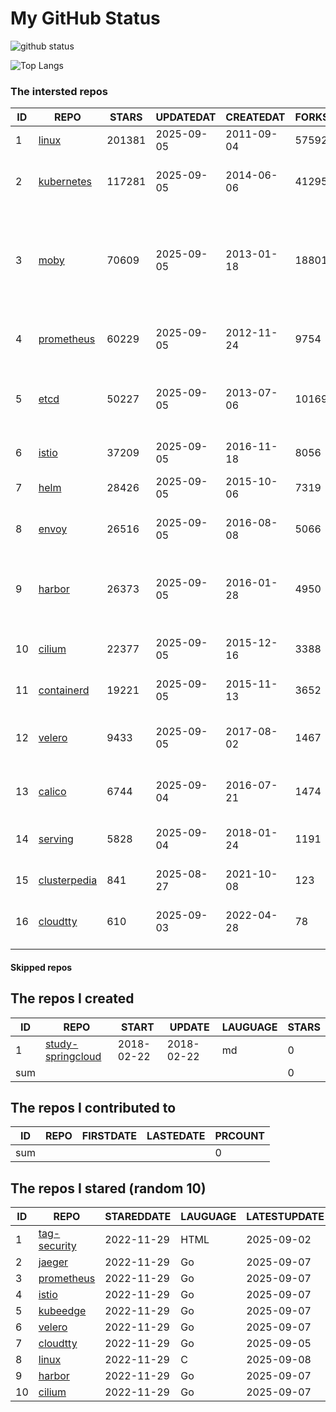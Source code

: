 # My GitHub Status

<img src="https://github-readme-stats-1.yihong0618.vercel.app/api?username=daoqingniu&show_icons=true&&&hide_title=true&count_private=true" alt="github status" />

![Top Langs](https://github-readme-stats-1.yihong0618.vercel.app/api/top-langs/?username=daoqingniu&layout=compact)

<!--START_SECTION:github_repos-->
### The intersted repos
| ID |                              REPO                               | STARS  | UPDATEDAT  | CREATEDAT  | FORKSCOUNT |                                                DESCRIPTIONS                                                |
|----|-----------------------------------------------------------------|--------|------------|------------|------------|------------------------------------------------------------------------------------------------------------|
|  1 | [linux](https://github.com/torvalds/linux)                      | 201381 | 2025-09-05 | 2011-09-04 |      57592 | Linux kernel source tree                                                                                   |
|  2 | [kubernetes](https://github.com/kubernetes/kubernetes)          | 117281 | 2025-09-05 | 2014-06-06 |      41295 | Production-Grade Container Scheduling and Management                                                       |
|  3 | [moby](https://github.com/moby/moby)                            |  70609 | 2025-09-05 | 2013-01-18 |      18801 | The Moby Project - a collaborative project for the container ecosystem to assemble container-based systems |
|  4 | [prometheus](https://github.com/prometheus/prometheus)          |  60229 | 2025-09-05 | 2012-11-24 |       9754 | The Prometheus monitoring system and time series database.                                                 |
|  5 | [etcd](https://github.com/etcd-io/etcd)                         |  50227 | 2025-09-05 | 2013-07-06 |      10169 | Distributed reliable key-value store for the most critical data of a distributed system                    |
|  6 | [istio](https://github.com/istio/istio)                         |  37209 | 2025-09-05 | 2016-11-18 |       8056 | Connect, secure, control, and observe services.                                                            |
|  7 | [helm](https://github.com/helm/helm)                            |  28426 | 2025-09-05 | 2015-10-06 |       7319 | The Kubernetes Package Manager                                                                             |
|  8 | [envoy](https://github.com/envoyproxy/envoy)                    |  26516 | 2025-09-05 | 2016-08-08 |       5066 | Cloud-native high-performance edge/middle/service proxy                                                    |
|  9 | [harbor](https://github.com/goharbor/harbor)                    |  26373 | 2025-09-05 | 2016-01-28 |       4950 | An open source trusted cloud native registry project that stores, signs, and scans content.                |
| 10 | [cilium](https://github.com/cilium/cilium)                      |  22377 | 2025-09-05 | 2015-12-16 |       3388 | eBPF-based Networking, Security, and Observability                                                         |
| 11 | [containerd](https://github.com/containerd/containerd)          |  19221 | 2025-09-05 | 2015-11-13 |       3652 | An open and reliable container runtime                                                                     |
| 12 | [velero](https://github.com/vmware-tanzu/velero)                |   9433 | 2025-09-05 | 2017-08-02 |       1467 | Backup and migrate Kubernetes applications and their persistent volumes                                    |
| 13 | [calico](https://github.com/projectcalico/calico)               |   6744 | 2025-09-04 | 2016-07-21 |       1474 | Cloud native networking and network security                                                               |
| 14 | [serving](https://github.com/knative/serving)                   |   5828 | 2025-09-04 | 2018-01-24 |       1191 | Kubernetes-based, scale-to-zero, request-driven compute                                                    |
| 15 | [clusterpedia](https://github.com/clusterpedia-io/clusterpedia) |    841 | 2025-08-27 | 2021-10-08 |        123 | The Encyclopedia of Kubernetes clusters                                                                    |
| 16 | [cloudtty](https://github.com/cloudtty/cloudtty)                |    610 | 2025-09-03 | 2022-04-28 |         78 | A Friendly Kubernetes CloudShell (Web Terminal) !                                                          |



#### Skipped repos
<!--END_SECTION:github_repos-->

<!--START_SECTION:my_github-->
## The repos I created
| ID  |                                 REPO                                 |   START    |   UPDATE   | LAUGUAGE | STARS |
|-----|----------------------------------------------------------------------|------------|------------|----------|-------|
|   1 | [study-springcloud](https://github.com/daoqingniu/study-springcloud) | 2018-02-22 | 2018-02-22 | md       |     0 |
| sum |                                                                      |            |            |          |     0 |

## The repos I contributed to
| ID  | REPO | FIRSTDATE | LASTEDATE | PRCOUNT |
|-----|------|-----------|-----------|---------|
| sum |      |           |           |       0 |

## The repos I stared (random 10)
| ID |                          REPO                          | STAREDDATE | LAUGUAGE | LATESTUPDATE |
|----|--------------------------------------------------------|------------|----------|--------------|
|  1 | [tag-security](https://github.com/cncf/tag-security)   | 2022-11-29 | HTML     | 2025-09-02   |
|  2 | [jaeger](https://github.com/jaegertracing/jaeger)      | 2022-11-29 | Go       | 2025-09-07   |
|  3 | [prometheus](https://github.com/prometheus/prometheus) | 2022-11-29 | Go       | 2025-09-07   |
|  4 | [istio](https://github.com/istio/istio)                | 2022-11-29 | Go       | 2025-09-07   |
|  5 | [kubeedge](https://github.com/kubeedge/kubeedge)       | 2022-11-29 | Go       | 2025-09-07   |
|  6 | [velero](https://github.com/vmware-tanzu/velero)       | 2022-11-29 | Go       | 2025-09-07   |
|  7 | [cloudtty](https://github.com/cloudtty/cloudtty)       | 2022-11-29 | Go       | 2025-09-05   |
|  8 | [linux](https://github.com/torvalds/linux)             | 2022-11-29 | C        | 2025-09-08   |
|  9 | [harbor](https://github.com/goharbor/harbor)           | 2022-11-29 | Go       | 2025-09-07   |
| 10 | [cilium](https://github.com/cilium/cilium)             | 2022-11-29 | Go       | 2025-09-07   |

<!--END_SECTION:my_github-->
